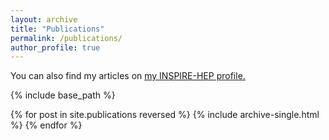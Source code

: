 ```yaml
---
layout: archive
title: "Publications"
permalink: /publications/
author_profile: true
---
```


  You can also find my articles on <u><a href="{{https://inspirehep.net/literature?q=a%20S.Sarkar.12}}">my INSPIRE-HEP profile</a>.</u>

 {% include base_path %}

 {% for post in site.publications reversed %}
 {% include archive-single.html %}
 {% endfor %}
